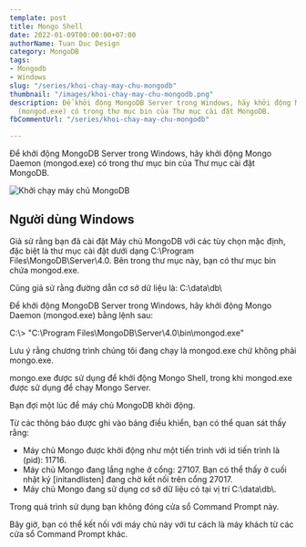 ```yaml
---
template: post
title: Mongo Shell
date: 2022-01-09T00:00:00+07:00
authorName: Tuan Duc Design
category: MongoDB
tags:
- Mongodb
- Windows
slug: "/series/khoi-chay-may-chu-mongodb"
thumbnail: "/images/khoi-chay-may-chu-mongodb.png"
description: Để khởi động MongoDB Server trong Windows, hãy khởi động Mongo Daemon
  (mongod.exe) có trong thư mục bin của Thư mục cài đặt MongoDB.
fbCommentUrl: "/series/khoi-chay-may-chu-mongodb"

---
```

Để khởi động MongoDB Server trong Windows, hãy khởi động Mongo Daemon (mongod.exe) có trong thư mục bin của Thư mục cài đặt MongoDB.

![Khởi chạy máy chủ MongoDB](/images/khoi-chay-may-chu-mongodb.png)

## Người dùng Windows

Giả sử rằng bạn đã cài đặt Máy chủ MongoDB với các tùy chọn mặc định, đặc biệt là thư mục cài đặt dưới dạng C:\\Program Files\\MongoDB\\Server\\4.0. Bên trong thư mục này, bạn có thư mục bin chứa mongod.exe.

Cũng giả sử rằng đường dẫn cơ sở dữ liệu là: C:\\data\\db\\

Để khởi động MongoDB Server trong Windows, hãy khởi động Mongo Daemon (mongod.exe) bằng lệnh sau:

C:\\> "C:\\Program Files\\MongoDB\\Server\\4.0\\bin\\mongod.exe"

Lưu ý rằng chương trình chúng tôi đang chạy là mongod.exe chứ không phải mongo.exe.

mongo.exe được sử dụng để khởi động Mongo Shell, trong khi mongod.exe được sử dụng để chạy Mongo Server.

Bạn đợi một lúc để máy chủ MongoDB khởi động.

Từ các thông báo được ghi vào bảng điều khiển, bạn có thể quan sát thấy rằng:

* Máy chủ Mongo được khởi động như một tiến trình với id tiến trình là (pid): 11716.
* Máy chủ Mongo đang lắng nghe ở cổng: 27107. Bạn có thể thấy ở cuối nhật ký \[initandlisten\] đang chờ kết nối trên cổng 27017.
* Máy chủ Mongo đang sử dụng cơ sở dữ liệu có tại vị trí C:\\data\\db\\.

Trong quá trình sử dụng bạn không đóng cửa sổ Command Prompt này.

Bây giờ, bạn có thể kết nối với máy chủ này với tư cách là máy khách từ các cửa sổ Command Prompt khác.